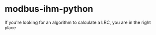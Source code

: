 # modbus-ihm-python

If you're looking for an algorithm to calculate a LRC, you are in the right place

